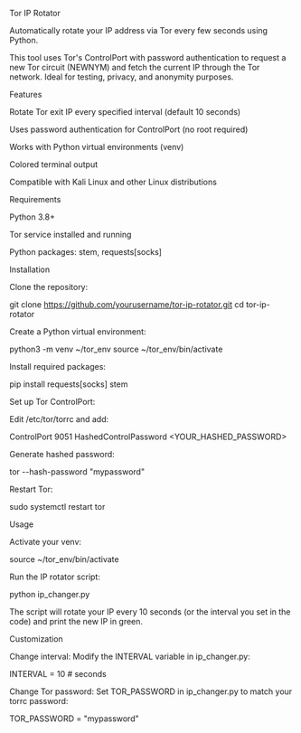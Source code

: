 Tor IP Rotator

Automatically rotate your IP address via Tor every few seconds using Python.

This tool uses Tor's ControlPort with password authentication to request a new Tor circuit (NEWNYM) and fetch the current IP through the Tor network. Ideal for testing, privacy, and anonymity purposes.

Features

Rotate Tor exit IP every specified interval (default 10 seconds)

Uses password authentication for ControlPort (no root required)

Works with Python virtual environments (venv)

Colored terminal output

Compatible with Kali Linux and other Linux distributions

Requirements

Python 3.8+

Tor service installed and running

Python packages: stem, requests[socks]

Installation

Clone the repository:

git clone https://github.com/yourusername/tor-ip-rotator.git
cd tor-ip-rotator


Create a Python virtual environment:

python3 -m venv ~/tor_env
source ~/tor_env/bin/activate


Install required packages:

pip install requests[socks] stem


Set up Tor ControlPort:

Edit /etc/tor/torrc and add:

ControlPort 9051
HashedControlPassword <YOUR_HASHED_PASSWORD>


Generate hashed password:

tor --hash-password "mypassword"


Restart Tor:

sudo systemctl restart tor

Usage

Activate your venv:

source ~/tor_env/bin/activate


Run the IP rotator script:

python ip_changer.py


The script will rotate your IP every 10 seconds (or the interval you set in the code) and print the new IP in green.

Customization

Change interval:
Modify the INTERVAL variable in ip_changer.py:

INTERVAL = 10  # seconds


Change Tor password:
Set TOR_PASSWORD in ip_changer.py to match your torrc password:

TOR_PASSWORD = "mypassword"
